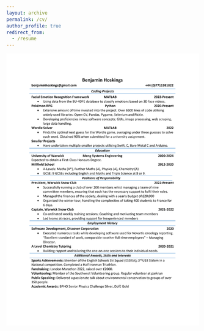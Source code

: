```yaml
---
layout: archive
permalink: /cv/
author_profile: true
redirect_from:
  - /resume
---
```


<!-- title: "CV" -->
<img src="/images/Benjamin Hoskings CV.pdf" alt="ben-hoskings-cv" width="900"/>
